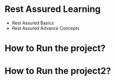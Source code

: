 # Rest Assured Learning

- Rest Assured Basics
- Rest Assured Advance Concepts

# How to Run the project?

# How to Run the project2?